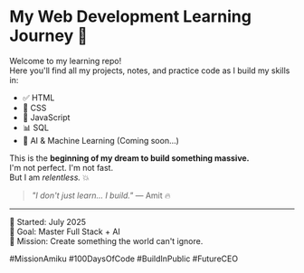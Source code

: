 # My Web Development Learning Journey 🚀

Welcome to my learning repo!  
Here you'll find all my projects, notes, and practice code as I build my skills in:

- ✅ HTML
- 🚧 CSS
- 🧠 JavaScript
- 📊 SQL
- 🤖 AI & Machine Learning (Coming soon...)

This is the **beginning of my dream to build something massive.**  
I'm not perfect. I'm not fast.  
But I am *relentless.* 💥

> _"I don't just learn... I build."_ — Amit 🔥

---

📅 Started: July 2025  
🎯 Goal: Master Full Stack + AI  
🧱 Mission: Create something the world can't ignore.

#MissionAmiku #100DaysOfCode #BuildInPublic #FutureCEO
